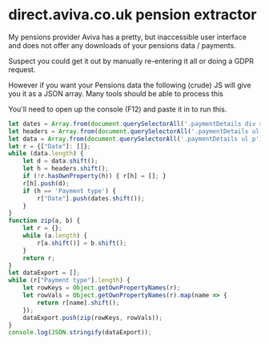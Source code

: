 # direct.aviva.co.uk pension extractor

My pensions provider Aviva has a pretty, but inaccessible user interface and does not offer any downloads of your pensions data / payments.

Suspect you could get it out by manually re-entering it all or doing a GDPR request.

However if you want your Pensions data the following (crude) JS will give you it as a JSON array. Many tools should be able to process this

You'll need to open up the console (F12) and paste it in to run this.

```javascript
let dates = Array.from(document.querySelectorAll('.paymentDetails div > h3')).map(x => x.innerText);
let headers = Array.from(document.querySelectorAll('.paymentDetails ul h3')).map(x => x.innerText);
let data = Array.from(document.querySelectorAll('.paymentDetails ul p')).map(x => x.innerText);
let r = {["Date"]: []};
while (data.length) {
    let d = data.shift();
    let h = headers.shift();
    if (!r.hasOwnProperty(h)) { r[h] = []; }
    r[h].push(d);
    if (h == 'Payment type') {
        r["Date"].push(dates.shift());
    }
}
function zip(a, b) {
    let r = {};
    while (a.length) {
        r[a.shift()] = b.shift();
    }
    return r;
}
let dataExport = [];
while (r["Payment type"].length) {
    let rowKeys = Object.getOwnPropertyNames(r);
    let rowVals = Object.getOwnPropertyNames(r).map(name => {
        return r[name].shift();
    });
    dataExport.push(zip(rowKeys, rowVals));
}
console.log(JSON.stringify(dataExport));
```
